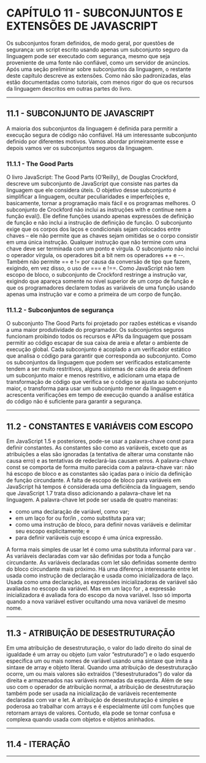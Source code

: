 # CAPÍTULO 11 - SUBCONJUNTOS E EXTENSÕES DE JAVASCRIPT

Os subconjuntos foram definidos, de modo geral, por questões de segurança: um script escrito usando apenas um subconjunto seguro da linguagem pode ser executado com segurança, mesmo que seja proveniente de uma fonte não confiável, como um servidor de anúncios. Após uma seção preliminar sobre subconjuntos da linguagem, o restante deste capítulo descreve as extensões. Como não são padronizadas, elas estão documentadas como tutoriais, com menos rigor do que os recursos da linguagem descritos em outras partes do livro.

---

## 11.1 - SUBCONJUNTO DE JAVASCRIPT

A maioria dos subconjuntos da linguagem é definida para permitir a execução segura de código não confiável. Há um interessante subconjunto definido por diferentes motivos. Vamos abordar primeiramente esse e depois vamos ver os subconjuntos seguros da linguagem.

### 11.1.1 - The Good Parts

O livro JavaScript: The Good Parts (O’Reilly), de Douglas Crockford, descreve um subconjunto de JavaScript que consiste nas partes da linguagem que ele considera úteis. O objetivo desse subconjunto é simplificar a linguagem, ocultar peculiaridades e imperfeições e, basicamente, tornar a programação mais fácil e os programas melhores. O subconjunto de Crockford não inclui as instruções with e continue nem a função eval(). Ele define funções usando apenas expressões de definição de função e não inclui a instrução de definição de função. O subconjunto exige que os corpos dos laços e condicionais sejam colocados entre chaves – ele não permite que as chaves sejam omitidas se o corpo consistir em uma única instrução. Qualquer instrução que não termine com uma chave deve ser terminada com um ponto e vírgula. O subconjunto não inclui o operador vírgula, os operadores bit a bit nem os operadores ++ e --. Também não permite == e != por causa da conversão de tipo que fazem, exigindo, em vez disso, o uso de === e !==. Como JavaScript não tem escopo de bloco, o subconjunto de Crockford restringe a instrução var, exigindo que apareça somente no nível superior de um corpo de função e que os programadores declarem todas as variáveis de uma função usando apenas uma instrução var e como a primeira de um corpo de função.

### 11.1.2 - Subconjuntos de segurança

O subconjunto The Good Parts foi projetado por razões estéticas e visando a uma maior produtividade do programador. Os subconjuntos seguros funcionam proibindo todos os recursos e APIs da linguagem que possam permitir ao código escapar de sua caixa de areia e afetar o ambiente de execução global. Cada subconjunto é acoplado a um verificador estático que analisa o código para garantir que corresponda ao subconjunto. Como os subconjuntos da linguagem que podem ser verificados estaticamente tendem a ser muito restritivos, alguns sistemas de caixa de areia definem um subconjunto maior e menos restritivo, e adicionam uma etapa de transformação de código que verifica se o código se ajusta ao subconjunto maior, o transforma para usar um subconjunto menor da linguagem e acrescenta verificações em tempo de execução quando a análise estática do código não é suficiente para garantir a segurança.

---

## 11.2 - CONSTANTES E VARIÁVEIS COM ESCOPO

Em JavaScript 1.5 e posteriores, pode-se usar a palavra-chave const para definir constantes. As constantes são como as variáveis, exceto que as atribuições a elas são ignoradas (a tentativa de alterar uma constante não causa erro) e as tentativas de redeclará-las causam erros. A palavra-chave const se comporta de forma muito parecida com a palavra-chave var: não há escopo de bloco e as constantes são içadas para o início da definição de função circundante. A falta de escopo de bloco para variáveis em JavaScript há tempos é considerada uma deficiência da linguagem, sendo que JavaScript 1.7 trata disso adicionando a palavra-chave let na linguagem. A palavra-chave let pode ser usada de quatro maneiras:

- como uma declaração de variável, como var;
- em um laço for ou for/in , como substituta para var;
- como uma instrução de bloco, para definir novas variáveis e delimitar seu escopo explicitamente; e
- para definir variáveis cujo escopo é uma única expressão.

A forma mais simples de usar let é como uma substituta informal para var . As variáveis declaradas com var são definidas por toda a função circundante. As variáveis declaradas com let são definidas somente dentro do bloco circundante mais próximo. Há uma diferença interessante entre let usada como instrução de declaração e usada como inicializadora de laço. Usada como uma declaração, as expressões inicializadoras de variável são avaliadas no escopo da variável. Mas em um laço for , a expressão inicializadora é avaliada fora do escopo da nova variável. Isso só importa quando a nova variável estiver ocultando uma nova variável de mesmo nome.

---

## 11.3 - ATRIBUIÇÃO DE DESESTRUTURAÇÃO

Em uma atribuição de desestruturação, o valor do lado direito do sinal de igualdade é um array ou objeto (um valor “estruturado”) e o lado esquerdo especifica um ou mais nomes de variável usando uma sintaxe que imita a sintaxe de array e objeto literal. Quando uma atribuição de desestruturação ocorre, um ou mais valores são extraídos (“desestruturados”) do valor da direita e armazenados nas variáveis nomeadas da esquerda. Além de seu uso com o operador de atribuição normal, a atribuição de desestruturação também pode ser usada na inicialização de variáveis recentemente declaradas com var e let. A atribuição de desestruturação é simples e poderosa ao trabalhar com arrays e é especialmente útil com funções que retornam arrays de valores. Contudo, ela pode se tornar confusa e complexa quando usada com objetos e objetos aninhados.

---

## 11.4 - ITERAÇÃO

---
